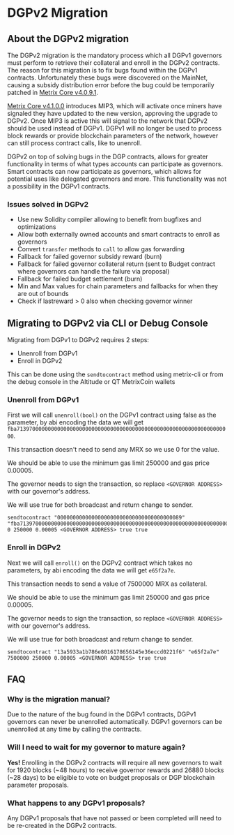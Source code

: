 # DGPv2 Migration

## About the DGPv2 migration
The DGPv2 migration is the mandatory process which all DGPv1 governors must perform to retrieve their collateral and enroll in the DGPv2 contracts. The reason for this migration is to fix bugs found within the DGPv1 contracts. Unfortunately  these bugs were discovered on the MainNet, causing a subsidy distribution error before the bug could be temporarily patched in [Metrix Core v4.0.9.1](https://github.com/TheLindaProjectInc/Metrix/releases/tag/4.0.9.1).

[Metrix Core v4.1.0.0](https://github.com/TheLindaProjectInc/Metrix/releases/tag/4.1.0.0) introduces MIP3, which will activate once miners have signaled they have updated to the new version, approving the upgrade to DGPv2. Once MIP3 is active this will signal to the network that DGPv2 should be used instead of DGPv1. DGPv1 will no longer be used to process block rewards or provide blockchain parameters of the network, however can still process contract calls, like to unenroll. 

DGPv2 on top of solving bugs in the DGP contracts, allows for greater functionality in terms of what types accounts can participate as governors. Smart contracts can now participate as governors, which allows for potential uses like delegated governors and more. This functionality was not a possibility in the DGPv1 contracts.

### Issues solved in DGPv2
- Use new Solidity compiler allowing to benefit from bugfixes and optimizations
- Allow both externally owned accounts and smart contracts to enroll as governors
- Convert `transfer` methods to `call` to allow gas forwarding
- Fallback for failed governor subsidy reward (burn)
- Fallback for failed governor collateral return (sent to Budget contract where governors can handle the failure via proposal)
- Fallback for failed budget settlement (burn)
- Min and Max values for chain parameters and fallbacks for when they are out of bounds
- Check if lastreward > 0 also when checking governor winner


## Migrating to DGPv2 via CLI or Debug Console

Migrating from DGPv1 to DGPv2 requires 2 steps:
- Unenroll from DGPv1
- Enroll in DGPv2

This can be done using the `sendtocontract` method using metrix-cli or from the debug console in the Altitude or QT MetrixCoin wallets

### Unenroll from DGPv1

First we will call `unenroll(bool)` on the DGPv1 contract using false as the parameter, by abi encoding the data we will get `fba713970000000000000000000000000000000000000000000000000000000000000000`. 

This transaction doesn't need to send any MRX so we use 0 for the value.

We should be able to use the minimum gas limit 250000 and gas price 0.00005. 

The governor needs to sign the transaction, so replace `<GOVERNOR ADDRESS>` with our governor's address. 

We will use true for both broadcast and return change to sender.

```
sendtocontract "0000000000000000000000000000000000000089" "fba713970000000000000000000000000000000000000000000000000000000000000000" 0 250000 0.00005 <GOVERNOR ADDRESS> true true
```


### Enroll in DGPv2

Next we will call `enroll()` on the DGPv2 contract which takes no parameters, by abi encoding the data we will get `e65f2a7e`.

This transaction needs to send a value of 7500000 MRX as collateral.

We should be able to use the minimum gas limit 250000 and gas price 0.00005.

The governor needs to sign the transaction, so replace `<GOVERNOR ADDRESS>` with our governor's address. 

We will use true for both broadcast and return change to sender.
```
sendtocontract "13a5933a1b786e8016178656145e36eccd0221f6" "e65f2a7e" 7500000 250000 0.00005 <GOVERNOR ADDRESS> true true
```


## FAQ
### Why is the migration manual?

Due to the nature of the bug found in the DGPv1 contracts, DGPv1 governors can never be unenrolled automatically. DGPv1 governors can be unenrolled at any time by calling the contracts.

### Will I need to wait for my governor to mature again?

**Yes!** Enrolling in the DGPv2 contracts will require all new governors to wait for 1920 blocks (~48 hours) to receive governor rewards and 26880 blocks (~28 days) to be eligible to vote on budget proposals or DGP blockchain parameter proposals.


### What happens to any DGPv1 proposals?

Any DGPv1 proposals that have not passed or been completed will need to be re-created in the DGPv2 contracts. 








